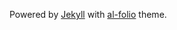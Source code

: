 Powered by [Jekyll](https://jekyllrb.com/) with [al-folio](https://github.com/alshedivat/al-folio) theme.
